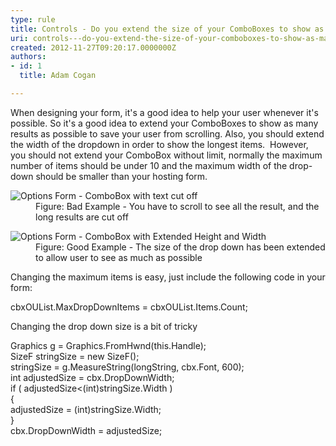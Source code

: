```yaml
---
type: rule
title: Controls - Do you extend the size of your ComboBoxes to show as many results as possible? (Windows Forms Only)
uri: controls---do-you-extend-the-size-of-your-comboboxes-to-show-as-many-results-as-possible-windows-forms-only
created: 2012-11-27T09:20:17.0000000Z
authors:
- id: 1
  title: Adam Cogan

---
```


 
​​When designing your form, it's a good idea to help your user whenever it's possible. So it's a good idea to extend your ComboBoxes to show as many results as possible to save your user from scrolling. Also, you should extend the width of the dropdown in order to show the longest items.
   ​ 
However, you should not extend your ComboBox without limit, normally the maximum number of items should be under 10 and the maximum width of the drop-down should be smaller than your hosting form.
<dl class="badImage"><dt>
      <img alt="Options Form - ComboBox with text cut off" src="http&#58;//www.ssw.com.au/ssw/Standards/Rules/Images/ComboBox-Size-1.jpg">
   </dt><dd>Figure&#58; Bad Example - You have to scroll to see all the result, and the long results are cut off</dd></dl><dl class="goodImage"><dt>
      <img alt="Options Form - ComboBox with Extended Height and Width" src="http&#58;//www.ssw.com.au/ssw/Standards/Rules/Images/ComboBox-Size-2.jpg">
   </dt><dd>Figure&#58; Good Example - The size of the drop down has been extended to allow user to see as much as possible</dd></dl>
Changing the maximum items is easy, just include the following code in your form:
<dl class="code"><dt><p>cbxOUList.MaxDropDownItems = cbxOUList.Items.Count;​<br></p>
   </dt></dl>
Changing the drop down size is a bit of tricky
<dl class="code"><dt><p>Graphics g = Graphics.FromHwnd(this.Handle);<br> SizeF stringSize = new SizeF();<br> stringSize = g.MeasureString(longString, cbx.Font, 600);<br> int adjustedSize = cbx.DropDownWidth;<br> if ( adjustedSize&lt;(int)stringSize.Width )<br> &#123;<br> adjustedSize = (int)stringSize.Width;<br> &#125;<br> cbx.DropDownWidth = adjustedSize;​<br></p></dt></dl>
